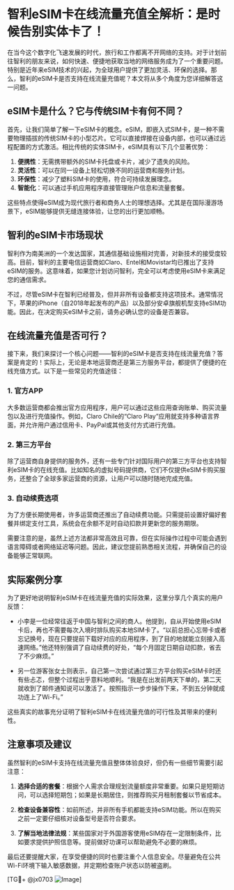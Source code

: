 # 智利eSIM卡在线流量充值全解析：是时候告别实体卡了！

在当今这个数字化飞速发展的时代，旅行和工作都离不开网络的支持。对于计划前往智利的朋友来说，如何快速、便捷地获取当地的网络服务成为了一个重要问题。特别是近年来eSIM技术的兴起，为全球用户提供了更加灵活、环保的选择。那么，智利的eSIM卡是否支持在线流量充值呢？本文将从多个角度为您详细解答这一问题。

## eSIM卡是什么？它与传统SIM卡有何不同？

首先，让我们简单了解一下eSIM卡的概念。eSIM，即嵌入式SIM卡，是一种不需要物理插拔的传统SIM卡的小型芯片。它可以直接焊接在设备内部，也可以通过远程配置的方式激活。相比传统的实体SIM卡，eSIM具有以下几个显著优势：

1. **便携性**：无需携带额外的SIM卡托盘或卡片，减少了遗失的风险。
2. **灵活性**：可以在同一设备上轻松切换不同的运营商和服务计划。
3. **环保性**：减少了塑料SIM卡的使用，符合可持续发展理念。
4. **智能化**：可以通过手机应用程序直接管理账户信息和流量套餐。

这些特点使得eSIM成为现代旅行者和商务人士的理想选择。尤其是在国际漫游场景下，eSIM能够提供无缝连接体验，让您的出行更加顺畅。

## 智利的eSIM卡市场现状

智利作为南美洲的一个发达国家，其通信基础设施相对完善，对新技术的接受度较高。目前，智利的主要电信运营商如Claro、Entel和Movistar均已推出了支持eSIM的服务。这意味着，如果您计划访问智利，完全可以考虑使用eSIM卡来满足您的通信需求。

不过，尽管eSIM卡在智利已经普及，但并非所有设备都支持这项技术。通常情况下，苹果的iPhone（自2018年起发布的产品）以及部分安卓旗舰机型支持eSIM功能。因此，在决定购买eSIM卡之前，请务必确认您的设备是否兼容。

## 在线流量充值是否可行？

接下来，我们来探讨一个核心问题——智利的eSIM卡是否支持在线流量充值？答案是肯定的！实际上，无论是本地运营商还是第三方服务平台，都提供了便捷的在线充值方式。以下是一些常见的充值途径：

### 1. 官方APP
大多数运营商都会推出官方应用程序，用户可以通过这些应用查询账单、购买流量包以及进行充值操作。例如，Claro Chile的“Claro Play”应用就支持多种语言界面，并允许用户通过信用卡、PayPal或其他支付方式进行充值。

### 2. 第三方平台
除了运营商自身提供的服务外，还有一些专门针对国际用户的第三方平台也支持智利eSIM卡的在线充值。比如知名的虚拟号码提供商，它们不仅提供eSIM卡购买服务，还整合了全球多家运营商的资源，让用户可以随时随地完成充值。

### 3. 自动续费选项
为了方便长期使用者，许多运营商还推出了自动续费功能。只需提前设置好偏好套餐并绑定支付工具，系统会在余额不足时自动扣款并更新您的服务期限。

需要注意的是，虽然上述方法都非常高效且可靠，但在实际操作过程中可能会遇到语言障碍或者网络延迟等问题。因此，建议您提前熟悉相关流程，并确保自己的设备能够正常联网。

## 实际案例分享

为了更好地说明智利eSIM卡在线流量充值的实际效果，这里分享几个真实的用户反馈：

- 小李是一位经常往返于中国与智利之间的商人。他提到，自从开始使用eSIM卡后，再也不需要每次入境时排队购买本地SIM卡了。“以前总担心忘带卡或者忘记换号，现在只要提前下载好对应的应用程序，到了目的地就能立刻接入高速网络。”他还特别强调了自动续费的好处，“每个月固定日期自动扣款，省去了不少麻烦。”

- 另一位游客张女士则表示，自己第一次尝试通过第三方平台购买eSIM卡时还有些忐忑，但整个过程出乎意料地顺利。“我是在出发前两天下单的，第二天就收到了邮件通知说可以激活了。按照指示一步步操作下来，不到五分钟就成功连上了Wi-Fi。”

这些真实的故事充分证明了智利eSIM卡在线流量充值的可行性及其带来的便利性。

## 注意事项及建议

虽然智利的eSIM卡支持在线流量充值且整体体验良好，但仍有一些细节需要引起注意：

1. **选择合适的套餐**：根据个人需求合理规划流量额度非常重要。如果只是短期访问，可以选择短期包；如果是长期居住，则推荐购买月租制套餐以节省成本。
   
2. **检查设备兼容性**：如前所述，并非所有手机都能支持eSIM功能。所以在购买之前一定要仔细核对设备型号是否符合要求。
   
3. **了解当地法律法规**：某些国家对于外国游客使用eSIM存在一定限制条件，比如要求提供护照信息等。提前做好功课可以帮助避免不必要的麻烦。

最后还要提醒大家，在享受便捷的同时也要注重个人信息安全。尽量避免在公共Wi-Fi环境下输入敏感数据，并定期检查账户状态以防被盗刷。

[TG💪+ @jx0703 ![Image](https://github.com/user-attachments/assets/dbca1d08-cadb-493c-b0ec-ad6f7a83f270)]